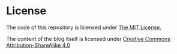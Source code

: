 
# License

The code of this repository is licensed under [The MIT License.](https://opensource.org/licenses/MIT)

The content of the blog itself is licensed under [Creative Commons Attribution-ShareAlike 4.0](http://creativecommons.org/licenses/by-sa/4.0/)